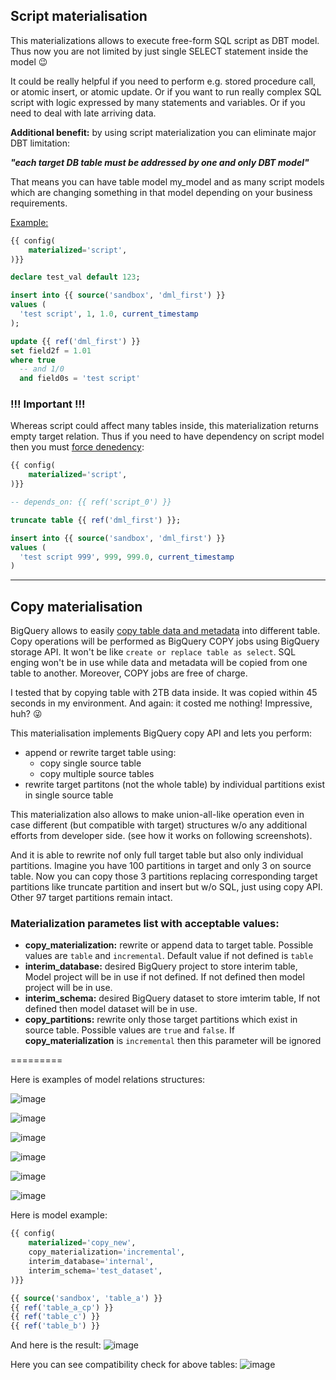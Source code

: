 ## Script materialisation

This materializations allows to execute free-form SQL script as DBT model. Thus now you are not limited by just single SELECT statement inside the model 😉

It could be really helpful if you need to perform e.g. stored procedure call, or atomic insert, or atomic update. 
Or if you want to run really complex SQL script with logic expressed by many statements and variables. 
Or if you need to deal with late arriving data. 

**Additional benefit:**
by using script materialization you can eliminate major DBT limitation:

**_"each target DB table must be addressed by one and only DBT model"_**

That means you can have table model my_model and as many script models which are changing something in that model depending on your business requirements.

<ins>Example:</ins>
```sql
{{ config(
    materialized='script',
)}}

declare test_val default 123;

insert into {{ source('sandbox', 'dml_first') }}
values (
  'test script', 1, 1.0, current_timestamp
);

update {{ ref('dml_first') }}
set field2f = 1.01
where true
  -- and 1/0
  and field0s = 'test script'
```


### !!! Important !!!
Whereas script could affect many tables inside, this materialization returns empty target relation. Thus if you need to have dependency on script model then you must [force denedency](https://docs.getdbt.com/reference/dbt-jinja-functions/ref#forcing-dependencies):
```sql
{{ config(
    materialized='script',
)}}

-- depends_on: {{ ref('script_0') }}

truncate table {{ ref('dml_first') }};

insert into {{ source('sandbox', 'dml_first') }}
values (
  'test script 999', 999, 999.0, current_timestamp
)
```

---


## Copy materialisation

BigQuery allows to easily [copy table data and metadata](https://cloud.google.com/bigquery/docs/managing-tables#copy-table) into different table.
Copy operations will be performed as BigQuery COPY jobs using BigQuery storage API. It won't be like `create or replace table as select`. SQL enging won't be in use while data and metadata will be copied from one table to another. Moreover, COPY jobs are free of charge.

I tested that by copying table with 2TB data inside. It was copied within 45 seconds in my environment. And again: it costed me nothing! Impressive, huh? 😜


This materialisation implements BigQuery copy API and lets you perform:
* append or rewrite target table using:
    * copy single source table
    * copy multiple source tables
* rewrite target partitons (not the whole table) by individual partitions exist in single source table


This materialization also allows to make union-all-like operation even in case different (but compatible with target) structures w/o any additional efforts from developer side.
(see how it works on following screenshots).

And it is able to rewrite nof only full target table but also only individual partitions. Imagine you have 100 partitions in target and only 3 on source table. Now you can copy those 3 partitions replacing corresponding target partitions like truncate partition and insert but w/o SQL, just using copy API. Other 97 target partitions remain intact.

### Materialization parametes list with acceptable values:
- **copy_materialization:** rewrite or append data to target table. Possible values are `table` and `incremental`. Default value if not defined is `table`
- **interim_database:** desired BigQuery project to store interim table, Model project will be in use if not defined. If not defined then model project will be in use.
- **interim_schema:** desired BigQuery dataset to store imterim table, If not defined then model dataset will be in use.
- **copy_partitions:** rewrite only those target partitions which exist in source table. Possible values are `true` and `false`. If **copy_materialization** is `incremental` then this parameter will be ignored

=========
 
Here is examples of model relations structures:

![image](https://github.com/xemuliam/misc/assets/20856221/ec9f66ef-6385-4a00-b593-e7dc33eae27e)

![image](https://github.com/xemuliam/misc/assets/20856221/501d54b3-1ca8-4ce3-8779-a57485b35dea)

![image](https://github.com/xemuliam/misc/assets/20856221/04d9a5fe-e2c1-455c-941a-9fa195b9a27d)

![image](https://github.com/xemuliam/misc/assets/20856221/15cd0314-9358-43dc-8815-3aa79d9698f4)

![image](https://github.com/xemuliam/misc/assets/20856221/a96d8197-4258-4ecd-a354-b74b5180f623)

![image](https://github.com/xemuliam/misc/assets/20856221/a6ac9a69-f8f2-44bf-822a-799c010daccc)

Here is model example:
```sql
{{ config(
    materialized='copy_new',
    copy_materialization='incremental',
    interim_database='internal',
    interim_schema='test_dataset',
)}}

{{ source('sandbox', 'table_a') }}
{{ ref('table_a_cp') }}
{{ ref('table_c') }}
{{ ref('table_b') }}
```

And here is the result:
![image](https://github.com/xemuliam/misc/assets/20856221/d067d3e6-b724-447d-9cf1-499b3ead22e8)

Here you can see compatibility check for above tables:
![image](https://github.com/xemuliam/misc/assets/20856221/e2d88a9b-0728-4a9b-9eb8-07fe24f94efb)
